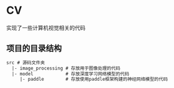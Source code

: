 # CV

实现了一些计算机视觉相关的代码

## 项目的目录结构

```txt
src # 源码文件夹
  |- image_processing # 存放用于图像处理的代码
  |- model            # 存放深度学习网络模型的代码
     |- paddle        # 存放使用paddle框架构建的神经网络模型的代码
```
